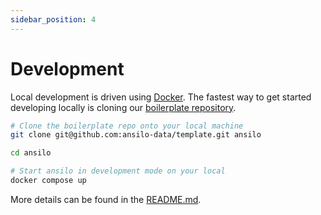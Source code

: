 ```yaml
---
sidebar_position: 4
---
```


# Development

Local development is driven using [Docker](https://docker.com). 
The fastest way to get started developing locally is cloning our [boilerplate repository](https://github.com/ansilo-data/template).

```bash
# Clone the boilerplate repo onto your local machine
git clone git@github.com:ansilo-data/template.git ansilo

cd ansilo

# Start ansilo in development mode on your local
docker compose up
```

More details can be found in the [README.md](https://github.com/ansilo-data/template/).